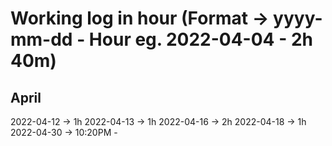 # Working log in hour (Format -> yyyy-mm-dd - Hour eg. 2022-04-04 - 2h 40m)


## April

2022-04-12 -> 1h 
2022-04-13 -> 1h 
2022-04-16 -> 2h 
2022-04-18 -> 1h
2022-04-30 -> 10:20PM - 

